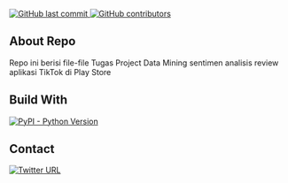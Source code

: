 <a name="readme-top"></a>

<a href="https://github.com/learning-enisda/learn-python">
  <img alt="GitHub last commit" src="https://img.shields.io/github/last-commit/learning-enisda/tpdm-kelompok13?style=for-the-badge">
</a>

<a href="https://github.com/learning-enisda">
  <img alt="GitHub contributors" src="https://img.shields.io/github/contributors/learning-enisda/tpdm-kelompok13?style=for-the-badge">
</a>

<!-- about project -->

## About Repo

Repo ini berisi file-file Tugas Project Data Mining sentimen analisis review aplikasi TikTok di Play Store

## Build With

<a href="https://www.python.org/">
  <img alt="PyPI - Python Version" src="https://img.shields.io/pypi/pyversions/numpy?style=for-the-badge">
</a>
<br>

## Contact

<a href="https://twitter.com/libra_enisda">
  <img alt="Twitter URL" src="https://img.shields.io/twitter/url?color=%231DA1F2&logo=twitter&style=for-the-badge&url=https%3A%2F%2Ftwitter.com%2Flibra_enisda">
</a>

